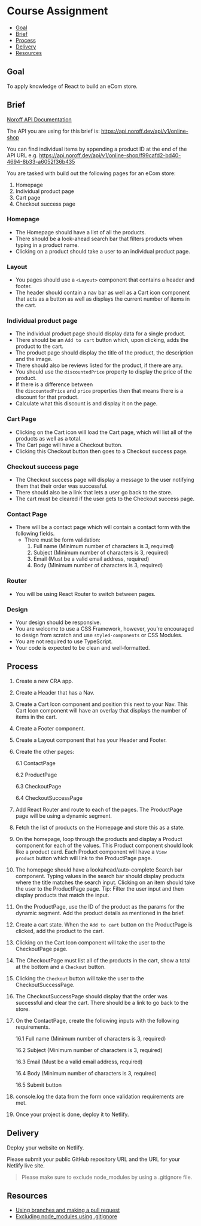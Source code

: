 # **Course Assignment**

- [Goal](https://content.noroff.dev/front-end-frameworks/ca.html#goal)
- [Brief](https://content.noroff.dev/front-end-frameworks/ca.html#brief)
- [Process](https://content.noroff.dev/front-end-frameworks/ca.html#process)
- [Delivery](https://content.noroff.dev/front-end-frameworks/ca.html#delivery)
- [Resources](https://content.noroff.dev/front-end-frameworks/ca.html#resources)

## **Goal**

To apply knowledge of React to build an eCom store.

## **Brief**

[Noroff API Documentation](https://docs.noroff.dev/docs/v2/basic/online-shop)

The API you are using for this brief is: https://api.noroff.dev/api/v1/online-shop

You can find individual items by appending a product ID at the end of the API URL e.g. https://api.noroff.dev/api/v1/online-shop/f99cafd2-bd40-4694-8b33-a6052f36b435

You are tasked with build out the following pages for an eCom store:

1. Homepage
2. Individual product page
3. Cart page
4. Checkout success page

### Homepage

- The Homepage should have a list of all the products.
- There should be a look-ahead search bar that filters products when typing in a product name.
- Clicking on a product should take a user to an individual product page.

### Layout

- You pages should use a `<Layout>` component that contains a header and footer.
- The header should contain a nav bar as well as a Cart icon component that acts as a button as well as displays the current number of items in the cart.

### Individual product page

- The individual product page should display data for a single product.
- There should be an `Add to cart` button which, upon clicking, adds the product to the cart.
- The product page should display the title of the product, the description and the image.
- There should also be reviews listed for the product, if there are any.
- You should use the `discountedPrice` property to display the price of the product.
- If there is a difference between the `discountedPrice` and `price` properties then that means there is a discount for that product.
- Calculate what this discount is and display it on the page.

### Cart Page

- Clicking on the Cart icon will load the Cart page, which will list all of the products as well as a total.
- The Cart page will have a Checkout button.
- Clicking this Checkout button then goes to a Checkout success page.

### Checkout success page

- The Checkout success page will display a message to the user notifying them that their order was successful.
- There should also be a link that lets a user go back to the store.
- The cart must be cleared if the user gets to the Checkout success page.

### Contact Page

- There will be a contact page which will contain a contact form with the following fields.
    - There must be form validation:
        1. Full name (Minimum number of characters is 3, required)
        2. Subject (Minimum number of characters is 3, required)
        3. Email (Must be a valid email address, required)
        4. Body (Minimum number of characters is 3, required)

### Router

- You will be using React Router to switch between pages.

### Design

- Your design should be responsive.
- You are welcome to use a CSS Framework, however, you’re encouraged to design from scratch and use `styled-components` or CSS Modules.
- You are not required to use TypeScript.
- Your code is expected to be clean and well-formatted.

## **Process**

1. Create a new CRA app.
2. Create a Header that has a Nav.
3. Create a Cart Icon component and position this next to your Nav. This Cart Icon component will have an overlay that displays the number of items in the cart.
4. Create a Footer component.
5. Create a Layout component that has your Header and Footer.
6. Create the other pages:

   6.1 ContactPage

   6.2 ProductPage

   6.3 CheckoutPage

   6.4 CheckoutSuccessPage

7. Add React Router and route to each of the pages. The ProductPage page will be using a dynamic segment.
8. Fetch the list of products on the Homepage and store this as a state.
9. On the homepage, loop through the products and display a Product component for each of the values. This Product component should look like a product card. Each Product component will have a `View product` button which will link to the ProductPage page.
10. The homepage should have a lookahead/auto-complete Search bar component. Typing values in the search bar should display products where the title matches the search input. Clicking on an item should take the user to the ProductPage page. Tip: Filter the user input and then display products that match the input.
11. On the ProductPage, use the ID of the product as the params for the dynamic segment. Add the product details as mentioned in the brief.
12. Create a cart state. When the `Add to cart` button on the ProductPage is clicked, add the product to the cart.
13. Clicking on the Cart Icon component will take the user to the CheckoutPage page.
14. The CheckoutPage must list all of the products in the cart, show a total at the bottom and a `Checkout` button.
15. Clicking the `Checkout` button will take the user to the CheckoutSuccessPage.
16. The CheckoutSuccessPage should display that the order was successful and clear the cart. There should be a link to go back to the store.
17. On the ContactPage, create the following inputs with the following requirements.

    16.1 Full name (Minimum number of characters is 3, required)

    16.2 Subject (Minimum number of characters is 3, required)

    16.3 Email (Must be a valid email address, required)

    16.4 Body (Minimum number of characters is 3, required)

    16.5 Submit button

18. console.log the data from the form once validation requirements are met.
19. Once your project is done, deploy it to Netlify.

## **Delivery**

Deploy your website on Netlify.

Please submit your public GitHub repository URL and the URL for your Netlify live site.

> Please make sure to exclude node_modules by using a .gitignore file.
>

## **Resources**

- [Using branches and making a pull request](https://vimeo.com/725676411/fabede2ebb)
- [Excluding node_modules using .gitignore](https://sebhastian.com/git-ignore-node_modules/)